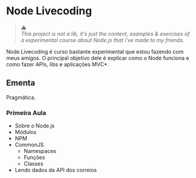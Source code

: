 # Node Livecoding

> :warning: <br />
> _This project is not a lib, it's just the content, examples & exercises of a
> experimental course about Node.js that i've made to my friends._

Node Livecoding é curso bastante experimental que estou fazendo com meus amigos.
O principal objetivo dele é explicar como o Node funciona e como fazer APIs,
libs e aplicações MVC*.

## Ementa

Pragmática.

### Primeira Aula
- Sobre o Node.js
- Módulos
- NPM
- CommonJS
    - Namespaces
    - Funções
    - Classes
- Lendo dados da API dos correios
